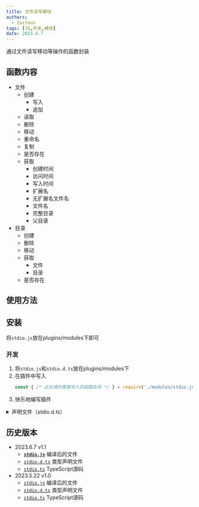 ```yaml
---
title: 文件读写模块
authors: 
  - Zaitonn
tags: [JS,开发,模块]
date: 2023.6.7
---
```


通过文件读写移动等操作的函数封装

<!--truncate-->

## 函数内容

- 文件
  - 创建
    - 写入
    - 追加
  - 读取
  - 删除
  - 移动
  - 重命名
  - 复制
  - 是否存在
  - 获取
    - 创建时间
    - 访问时间
    - 写入时间
    - 扩展名
    - 无扩展名文件名
    - 文件名
    - 完整目录
    - 父目录
- 目录
  - 创建
  - 删除
  - 移动
  - 获取
    - 文件
    - 目录
  - 是否存在

## 使用方法

## 安装

将`stdio.js`放在plugins/modules下即可

### 开发

1. 将`stdio.js`和`stdio.d.ts`放在plugins/modules下
2. 在插件中写入
   ```js
   const { /* 此处填你需要导入的函数名称 */ } = require('./modules/stdio.js');
   ```
3. 快乐地编写插件

<details>
  <summary>声明文件（stdio.d.ts）</summary>

```ts
/**
 * 确定指定的文件是否存在
 * @param path 文件名
 * @returns 如果调用方具有要求的权限并且`path`包含现有文件的名称，则为`true`；否则为`false`。如果`path`为`null`（一个无效路径或零长度字符串）,则此方法也将返回`false`。如果调用方不具有读取指定文件所需的足够权限，则不引发异常并且该方法返回 false，这与 path 是否存在无关
 */
export declare function existFile(path: string): boolean;
/**
 * 将指定的字符串追加到文件中，如果文件还不存在则创建该文件
 * @param path 要将指定的字符串追加到的文件
 * @param content 要追加到文件中的字符串
 * @param encoding 要使用的字符编码
 */
export declare function appendTextToFile(path: string, content: string, encoding?: any): void;
/**
 * 向一个文件中追加行，然后关闭该文件
 * @param path 要向其中追加行的文件。 如果文件尚不存在，则创建该文件
 * @param content 要追加到文件中的行
 * @param encoding 要使用的字符编码
 */
export declare function appendLinesToFile(path: string, content: string[], encoding?: any): void;
/**
 * 将现有文件复制到新文件。 允许覆盖同名的文件
 * @param sourceFileName 要复制的文件
 * @param destFileName 目标文件的名称。 不能是目录
 * @param overwrite 如果可以覆盖目标文件，则为`true`；否则为`false`
 */
export declare function copyFile(sourceFileName: string, destFileName: string, overwrite?: boolean): void;
/**
 * 删除指定的文件
 * @param path 要删除的文件的名称。 不支持通配符
 */
export declare function deleteFile(path: string): void;
/**
 * 返回指定文件或目录的创建日期和时间
 * @param path 要获取其创建日期和时间信息的文件或目录
 * @returns 一个 DateTime 结构，它被设置为指定文件或目录的创建日期和时间。 该值用本地时间表示
 */
export declare function getFileCreationTime(path: string): Date;
/**
 * 返回指定文件或目录的上次访问日期和时间
 * @param path 要获取其访问日期和时间信息的文件或目录
 * @returns 一个`DateTime`结构，它被设置为上次访问指定文件或目录的日期和时间。 该值用本地时间表示
 */
export declare function getFileLastAccessTime(path: string): Date;
/**
 * 返回上次写入指定文件或目录的日期和时间
 * @param path 要获取其写入日期和时间信息的文件或目录
 * @returns 一个`DateTime`结构，它被设置为上次写入指定文件或目录的日期和时间。 该值用本地时间表示
 */
export declare function getFileLastWriteTime(path: string): Date;
/**
 * 将指定文件移动到新位置，提供指定新文件名和覆盖目标文件（如果它已存在）的选
 * @param sourceFileName 要移动的文件的名称。 可以包括相对或绝对路径
 * @param destFileName 文件的新路径和名称
 * @param overwrite 如果要覆盖目标文件（如果它已存在），则为`true`；否则为`false`
 */
export declare function moveFile(sourceFileName: string, destFileName: string, overwrite?: boolean): void;
/**
 * 重命名指定文件
 * @param sourceFileName 要重命名的文件的名称。 可以包括相对或绝对路径
 * @param destFileName 文件的新路径和名称
 */
export declare function renameFile(sourceFileName: string, destFileName: string): void;
/**
 * 打开一个文本文件，读取文件的所有行，然后关闭该文件
 * @param path 要打开以进行读取的文件
 * @param encoding 要使用的字符编码
 * @returns 包含文件所有行的字符串数组
 */
export declare function readAllLinesFromFile(path: string, encoding?: any): string[];
/**
 * 打开一个文件，使用指定的编码读取文件中的所有文本，然后关闭此文件
 * @param path 要打开以进行读取的文件
 * @param encoding 要使用的字符编码
 * @returns 包含文件中所有文本的字符串
 */
export declare function readAllTextFromFile(path: string, encoding?: any): string[];
/**
 * 创建一个新文件，使用指定编码在其中写入指定的字符串数组，然后关闭该文件。
 * @param path 要写入的文件
 * @param content 要写入文件的字符串数组
 * @param encoding 要使用的字符编码
 */
export declare function writeLinesToFile(path: string, content: string[], encoding?: any): void;
/**
 * 创建一个新文件，向其中写入指定的字符串，然后关闭文件。 如果目标文件已存在，则覆盖该文件
 * @param path 要写入的文件
 * @param contents 要写入文件的字符串
 * @param encoding 要使用的字符编码
 */
export declare function writeAllTextToFile(path: string, contents?: string, encoding?: any): void;
/**
 * 是否存在文件夹
 * @param {string} path 文件夹名
 * @returns {boolean}
 */
export declare function existDirectory(path: string): boolean;
/**
 * 在指定路径中创建所有目录和子目录，除非它们已经存在
 * @param path 要创建的目录
 */
export declare function createDirectory(path: string): void;
/**
 * 删除指定的目录，并删除该目录中的所有子目录和文件（如果表示）
 * @param path 要删除的目录的名称
 */
export declare function deleteDirectory(path: string): void;
/**
 * 将文件或目录及其内容移到新位置
 * @param sourceDirName 要移动的文件或目录的路径
 * @param destDirName 其内容的新位置`sourceDirName`的路径。如果`sourceDirName`是文件，那么`destDirName`也必须是文件名
 */
export declare function moveDirectory(sourceDirName: string, destDirName: string): void;
/**
 * 返回指定目录中文件的名称（包括其路径）
 * @param path 要搜索的目录的相对或绝对路径。 此字符串不区分大小写
 * @param searchPattern 要与`path`中的文件名匹配的搜索字符串。此参数可以包含有效文本路径和通配符[`*`(*该位置中的零个或多个字符*)和`?`(*该位置恰好是一个字符*)]的组合，但不支持正则表达式
 * @param searchOption 用于指定搜索操作是应包含所有子目录还是仅包含当前目录的枚举值之一
 * @returns 指定目录中与指定的搜索模式和选项匹配的文件的完整名称（包含路径）的数组；如果未找到任何文件，则为空数组
 */
export declare function getFiles(path: string, searchPattern?: string, searchOption?: any): string[];
/**
 * 返回满足指定条件的子目录的名称
 * @param path 要搜索的目录的相对或绝对路径。 此字符串不区分大小写
 * @param searchPattern 要与`path`中的文件名匹配的搜索字符串。此参数可以包含有效文本路径和通配符[`*`(*该位置中的零个或多个字符*)和`?`(*该位置恰好是一个字符*)]的组合，但不支持正则表达式
 * @param searchOption 用于指定搜索操作是应包含所有子目录还是仅包含当前目录的枚举值之一
 * @returns 指定目录中与指定的搜索模式和选项匹配的文件的完整名称（包含路径）的数组；如果未找到任何文件，则为空数组
 */
export declare function getDirectories(path: string, searchPattern?: string, searchOption?: any): string[];
/**
 * 确定指定的文件或目录是否存在
 * @param path 要检查的路径
 * @returns 如果调用方具有所需的权限，并且`path`包含现有文件或目录的名称，则为`true`；否则为`false`。如果`path`为`null`（一个无效路径或零长度字符串）,则此方法也将返回`false`。如果调用方没有足够的权限读取指定的路径，则不会引发异常，并且该方法将返回`false`，而不管是否存在`path`
 * @summary 与此方法`existFile`不同：现有非常规文件（如管道），此方法返回`true`。如果路径面向现有链接，但链接的目标不存在，则返回`true`。
 */
export declare function existFileOrDirectory(path: string): boolean;
/**
 * 返回指定路径的目录信息
 * @param path 文件或目录的路径
 * @returns `path`的目录信息；如果`path`表示根目录或为`null`，则为`null`。如果`path`不包含目录信息，则返回`''`
 */
export declare function getDirectoryName(path: string): string | null;
/**
 * 返回指定路径字符串的文件名和扩展名
 * @param path 从中获取文件名和扩展名的路径字符串
 * @returns `path`中最后的目录分隔符后的字符。如果`path`的最后一个字符是目录或卷分隔符，则此方法返回`''`。如果`path`为`null`，则此方法返回`null`
 */
export declare function getFileName(path: string): string | null;
/**
 * 返回指定路径字符串的扩展名（包括句点“.”）
 * @param path 从中获取扩展名的路径字符串
 * @returns 指定路径的扩展名（包含句点“.”）、或`null`、或`''`
 */
export declare function getExtension(path: string): string | null;
/**
 * 返回不具有扩展名的指定路径字符串的文件名
 * @param path 文件的路径
 * @returns 不包括最后一个句点(.)及其后面的所有字符
 */
export declare function getFileNameWithoutExtension(path: string): string | null;
/**
 * 返回指定路径字符串的绝对路径
 * @param path 要获取其绝对路径信息的文件或目录
 * @param basePath 完全限定路径的开头
 * @returns `path`的完全限定的位置，例如“C:\MyFile.txt”
 */
export declare function getFullPath(path: string, basePath?: string): string;

```

</details>

## 历史版本

- 2023.6.7 v1.1
  - [**`stdio.js`**](https://download.serein.cc/https://raw.githubusercontent.com/Zaitonn/Serein-Docs/120dd9cb471185fb612ef9eb6c6e4fbdac730bba/JS/Modules/stdio/stdio.js?d) 编译后的文件
  - [`stdio.d.ts`](https://download.serein.cc/https://raw.githubusercontent.com/Zaitonn/Serein-Docs/120dd9cb471185fb612ef9eb6c6e4fbdac730bba/JS/Modules/stdio/stdio.d.ts?d) 类型声明文件
  - [`stdio.ts`](https://download.serein.cc/https://raw.githubusercontent.com/Zaitonn/Serein-Docs/120dd9cb471185fb612ef9eb6c6e4fbdac730bba/JS/Modules/stdio/stdio.ts?d) TypeScript源码
- 2023.5.22 v1.0
  - [`stdio.js`](https://download.serein.cc/https://raw.githubusercontent.com/Zaitonn/Serein-Docs/df039a122e6f82db370a87fe05c1245f8c635c77/JS/Modules/stdio/stdio.js?d) 编译后的文件
  - [`stdio.d.ts`](https://download.serein.cc/https://raw.githubusercontent.com/Zaitonn/Serein-Docs/df039a122e6f82db370a87fe05c1245f8c635c77/JS/Modules/stdio/stdio.d.ts?d) 类型声明文件
  - [`stdio.ts`](https://download.serein.cc/https://raw.githubusercontent.com/Zaitonn/Serein-Docs/df039a122e6f82db370a87fe05c1245f8c635c77/JS/Modules/stdio/stdio.ts?d) TypeScript源码
